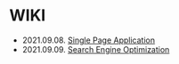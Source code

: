 # WIKI

- 2021.09.08. [Single Page Application](https://github.com/gringrape/wiki/blob/main/SPA.md#spa-%EB%9E%80-%EB%AC%B4%EC%97%87%EC%9D%B8%EA%B0%80)
- 2021.09.09. [Search Engine Optimization](https://github.com/gringrape/wiki)
